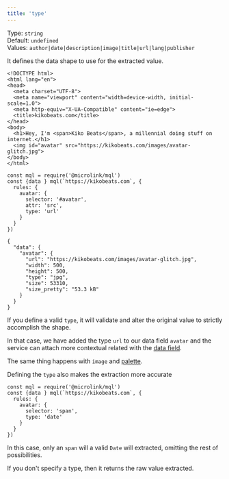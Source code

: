 ```yaml
---
title: 'type'
---
```


Type: `string`<br/>
Default: `undefined`<br/>
Values: `author|date|description|image|title|url|lang|publisher`

It defines the data shape to use for the extracted value.

```html{11}
<!DOCTYPE html>
<html lang="en">
<head>
  <meta charset="UTF-8">
  <meta name="viewport" content="width=device-width, initial-scale=1.0">
  <meta http-equiv="X-UA-Compatible" content="ie=edge">
  <title>kikobeats.com</title>
</head>
<body>
  <h1>Hey, I'm <span>Kiko Beats</span>, a millennial doing stuff on internet.</h1>
  <img id="avatar" src="https://kikobeats.com/images/avatar-glitch.jpg">
</body>
</html>
```

```js{7}
const mql = require('@microlink/mql')
const {data } mql(`https://kikobeats.com`, {
  rules: {
    avatar: {
      selector: '#avatar',
      attr: 'src',
      type: 'url'
    }
  }
})
```

```json{3,10}
{
  "data": {
    "avatar": {
      "url": "https://kikobeats.com/images/avatar-glitch.jpg",
      "width": 500,
      "height": 500,
      "type": "jpg",
      "size": 53310,
      "size_pretty": "53.3 kB"
    }
  }
}
```

<Figcaption children='Always that could be possible, define the `type` of your data fields.' />

If you define a valid `type`, it will validate and alter the original value to strictly accomplish the shape.

In that case, we have added the type `url` to our data field `avatar` and the service can attach more contextual related with the [data field](/docs/api/getting-started/data-fields).

The same thing happens with `image` and [palette](/docs/api/api-parameters/palette).

Defining the `type` also makes the extraction more accurate

```js{7}
const mql = require('@microlink/mql')
const {data } mql(`https://kikobeats.com`, {
  rules: {
    avatar: {
      selector: 'span',
      type: 'date'
    }
  }
})
```

In this case, only an `span` will a valid `Date` will extracted, omitting the rest of possibilities.

If you don't specify a type, then it returns the raw value extracted.
